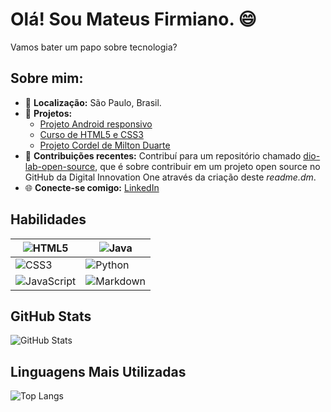 # Olá! Sou Mateus Firmiano. 😄

Vamos bater um papo sobre tecnologia?

## Sobre mim:

- 📍 **Localização:** São Paulo, Brasil.
- 📱 **Projetos:**
  - [Projeto Android responsivo](https://github.com/mfirmiano/projeto-android)
  - [Curso de HTML5 e CSS3](https://github.com/mfirmiano/HTML_CSS)
  - [Projeto Cordel de Milton Duarte](https://github.com/mfirmiano/projeto-cordel)
- 🤝 **Contribuições recentes:** Contribuí para um repositório chamado [dio-lab-open-source](https://github.com/mfirmiano/dio-lab-open-source), que é sobre contribuir em um projeto open source no GitHub da Digital Innovation One através da criação deste *readme.dm*.
- 🌐 **Conecte-se comigo:** [LinkedIn](https://www.linkedin.com/in/mfirmiano)

## Habilidades
| ![HTML5](https://img.shields.io/badge/HTML5-000?style=for-the-badge&logo=html5) | ![Java](https://img.shields.io/badge/Java-000?style=for-the-badge&logo=java) | 
|----------|----------|
| ![CSS3](https://img.shields.io/badge/CSS3-000?style=for-the-badge&logo=css3&logoColor=264CE4) | ![Python](https://img.shields.io/badge/Python-000?style=for-the-badge&logo=python)  |
| ![JavaScript](https://img.shields.io/badge/JavaScript-000?style=for-the-badge&logo=javascript)  | ![Markdown](https://img.shields.io/badge/Markdown-000?style=for-the-badge&logo=markdown)   |


## GitHub Stats 
![GitHub Stats](https://github-readme-stats.vercel.app/api?username=mfirmiano&theme=transparent&bg_color=000&border_color=30A3DC&show_icons=true&icon_color=30A3DC&title_color=E94D5F&text_color=FFF)

## Linguagens Mais Utilizadas
![Top Langs](https://github-readme-stats-git-masterrstaa-rickstaa.vercel.app/api/top-langs/?username=mfirmiano&bg_color=000&border_color=30A3DC&title_color=E94D5F&text_color=FFF)
